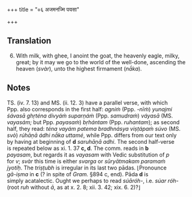 +++
title = "०६ अजमनज्मि पयसा"

+++
## Translation
6. With milk, with ghee, I anoint the goat, the heavenly eagle, milky,  
great; by it may we go to the world of the well-done, ascending the  
heaven (*svàr*), unto the highest firmament (*nā́ka*).

## Notes
TS. (iv. 7. 13) and MS. (ii. 12. 3) have a parallel verse, with which  
Ppp. also corresponds in the first half: *agníṁ* (Ppp. *-nīṁ*) *yunajmi  
śávasā ghṛténa divyáṁ suparṇáṁ* (Ppp. *samudraṁ*) *váyasā* (MS.  
*vayasám;* but Ppp. *payasaṁ*) *bṛhántam* (Ppp. *ruhantam*); as second  
half, they read: *téna vayám patema bradhnásya viṣṭápaṁ súvo* (MS.  
*svò*) *rúhāṇā ádhi nā́ka uttamé*, while Ppp. differs from our text only  
by having at beginning of **d** *saruhāṇā adhi*. The second half-verse  
is repeated below as xi. 1. 37 **c, d**. The comm. reads in **b**  
*payasam*, but regards it as *vayasam* with Vedic substitution of *p*  
for *v*; *svàr* this time is either *svarga* or *sūryātmakam paramaṁ  
jyotiḥ*. The *triṣṭubh* is irregular in its last two pādas. ⌊Pronounce  
*gā-iṣma* in **c** (? in spite of *Gram.* §894 c, end). Pāda **d** is  
simply acatalectic. Ought we perhaps to read *súāróh-*, i.e. *súar róh-*  
(root *ruh* without *ā*, as at x. 2. 8; xii. 3. 42; xix. 6. 2)?⌋
